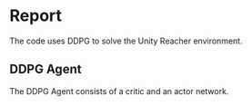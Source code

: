 # Report

The code uses DDPG to solve the Unity Reacher environment. 

## DDPG Agent

The DDPG Agent consists of a critic and an actor network. 
